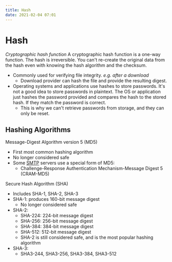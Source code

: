 ```yaml
---
title: Hash
date: 2021-02-04 07:01
---
```


# Hash
_Cryptographic hash function_
A cryptographic hash function is a one-way function. The hash is irreversible.
You can't re-create the original data from the hash even with knowing the hash
algorithm and the checksum.  

* Commonly used for verifying file integrity. _e.g. after a download_
	+ Download provider can hash the file and provide the resulting digest. 
* Operating systems and applications use hashes to store passwords. It's not a
	good idea to store passwords in plaintext. The OS or application just hashes
	the password provided and compares the hash to the stored hash. If they match
	the password is correct. 
	+ This is why we can't retrieve passwords from storage, and they can only be
		reset. 

## Hashing Algorithms

Message-Digest Algorithm version 5 (MD5)
* First most common hashing algorithm
* No longer considered safe
* Some [SMTP](2020-11-11--15-52-43Z--smtp.md) servers use a special form of MD5:
	+ Challenge-Response Authentication Mechanism-Message Digest 5 (CRAM-MD5)

Secure Hash Algorithm (SHA)
* Includes SHA-1, SHA-2, SHA-3
* SHA-1: produces 160-bit message digest
	+ No longer considered safe
* SHA-2:
	+ SHA-224: 224-bit message digest
	+ SHA-256: 256-bit message digest
	+ SHA-384: 384-bit message digest
	+ SHA-512: 512-bit message digest
	+ SHA-2 is still considered safe, and is the most popular hashing algorithm
* SHA-3:
	+ SHA3-244, SHA3-256, SHA3-384, SHA3-512
